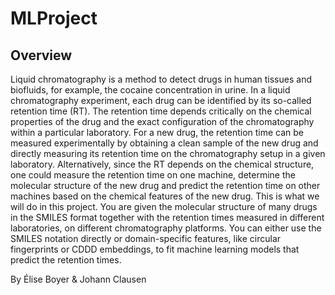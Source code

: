# MLProject

## Overview

Liquid chromatography is a method to detect drugs in human tissues and biofluids, for example, the cocaine concentration in urine. In a liquid chromatography experiment, each drug can be identified by its so-called retention time (RT). The retention time depends critically on the chemical properties of the drug and the exact configuration of the chromatography within a particular laboratory. For a new drug, the retention time can be measured experimentally by obtaining a clean sample of the new drug and directly measuring its retention time on the chromatography setup in a given laboratory. Alternatively, since the RT depends on the chemical structure, one could measure the retention time on one machine, determine the molecular structure of the new drug and predict the retention time on other machines based on the chemical features of the new drug. This is what we will do in this project. You are given the molecular structure of many drugs in the SMILES format together with the retention times measured in different laboratories, on different chromatography platforms. You can either use the SMILES notation directly or domain-specific features, like circular fingerprints or CDDD embeddings, to fit machine learning models that predict the retention times.


By Élise Boyer & Johann Clausen 
